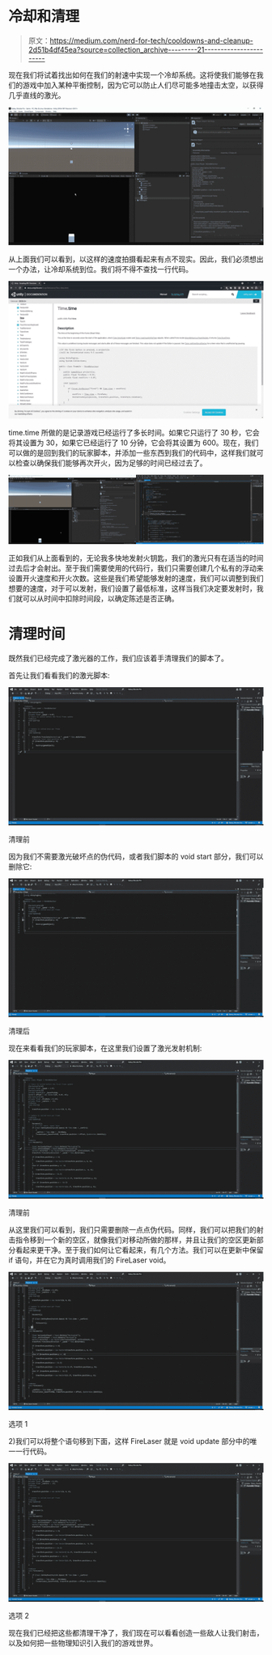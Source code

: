 # 冷却和清理

> 原文：<https://medium.com/nerd-for-tech/cooldowns-and-cleanup-2d51b4df45ea?source=collection_archive---------21----------------------->

现在我们将试着找出如何在我们的射速中实现一个冷却系统。这将使我们能够在我们的游戏中加入某种平衡控制，因为它可以防止人们尽可能多地撞击太空，以获得几乎直线的激光。

![](img/9b7d301fa364c88e205cbefc08a31820.png)

从上面我们可以看到，以这样的速度拍摄看起来有点不现实。因此，我们必须想出一个办法，让冷却系统到位。我们将不得不查找一行代码。

![](img/491d66ba04505f04801ee1c5c71223ba.png)

time.time 所做的是记录游戏已经运行了多长时间。如果它只运行了 30 秒，它会将其设置为 30，如果它已经运行了 10 分钟，它会将其设置为 600。现在，我们可以做的是回到我们的玩家脚本，并添加一些东西到我们的代码中，这样我们就可以检查以确保我们能够再次开火，因为足够的时间已经过去了。

![](img/bd0ebffa310f61755db38bf6b6ad1adf.png)

正如我们从上面看到的，无论我多快地发射火钥匙，我们的激光只有在适当的时间过去后才会射出。至于我们需要使用的代码行，我们只需要创建几个私有的浮动来设置开火速度和开火次数。这些是我们希望能够发射的速度，我们可以调整到我们想要的速度，对于可以发射，我们设置了最低标准，这样当我们决定要发射时，我们就可以从时间中扣除时间段，以确定陈述是否正确。

# 清理时间

既然我们已经完成了激光器的工作，我们应该着手清理我们的脚本了。

首先让我们看看我们的激光脚本:

![](img/f41e94e812326bd94e05e8bac74d1369.png)

清理前

因为我们不需要激光破坏点的伪代码，或者我们脚本的 void start 部分，我们可以删除它:

![](img/918024ac7016c09ebbe9198dd6cf1b28.png)

清理后

现在来看看我们的玩家脚本，在这里我们设置了激光发射机制:

![](img/3dafc04ca32f3b4f04e6bc468946a7a0.png)

清理前

从这里我们可以看到，我们只需要删除一点点伪代码。同样，我们可以把我们的射击指令移到一个新的空区，就像我们对移动所做的那样，并且让我们的空区更新部分看起来更干净。至于我们如何让它看起来，有几个方法。我们可以在更新中保留 if 语句，并在它为真时调用我们的 FireLaser void。

![](img/5e9dadc227f4e4abec1280bf499dd552.png)

选项 1

2)我们可以将整个语句移到下面，这样 FireLaser 就是 void update 部分中的唯一一行代码。

![](img/5fe91f3a403d52f2a7f548759528af28.png)

选项 2

现在我们已经把这些都清理干净了，我们现在可以看看创造一些敌人让我们射击，以及如何把一些物理知识引入我们的游戏世界。